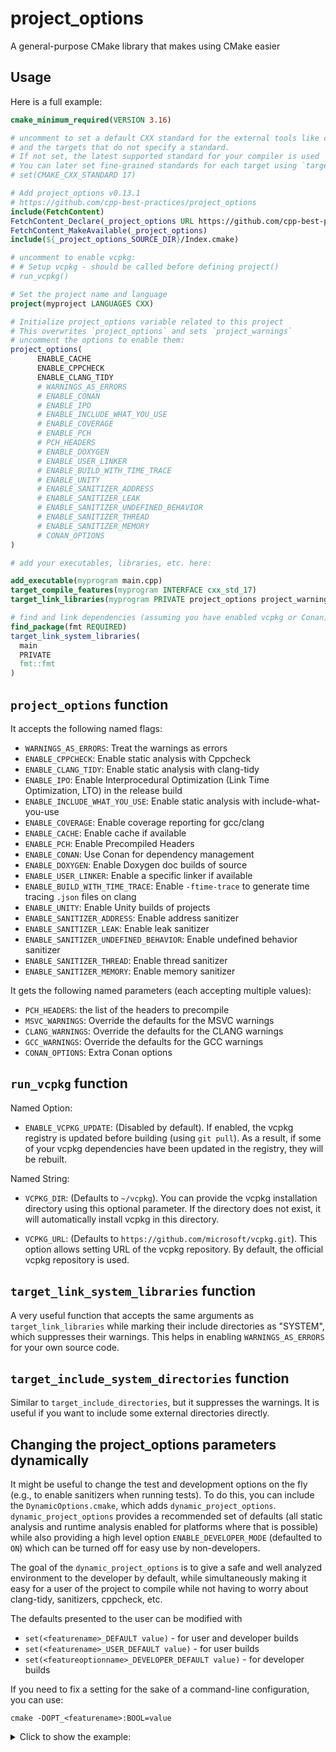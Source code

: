 # project_options

A general-purpose CMake library that makes using CMake easier

## Usage

Here is a full example:

```cmake
cmake_minimum_required(VERSION 3.16)

# uncomment to set a default CXX standard for the external tools like clang-tidy and cppcheck
# and the targets that do not specify a standard.
# If not set, the latest supported standard for your compiler is used
# You can later set fine-grained standards for each target using `target_compile_features`
# set(CMAKE_CXX_STANDARD 17)

# Add project_options v0.13.1
# https://github.com/cpp-best-practices/project_options
include(FetchContent)
FetchContent_Declare(_project_options URL https://github.com/cpp-best-practices/project_options/archive/refs/tags/v0.13.1.zip)
FetchContent_MakeAvailable(_project_options)
include(${_project_options_SOURCE_DIR}/Index.cmake)

# uncomment to enable vcpkg:
# # Setup vcpkg - should be called before defining project()
# run_vcpkg()

# Set the project name and language
project(myproject LANGUAGES CXX)

# Initialize project_options variable related to this project
# This overwrites `project_options` and sets `project_warnings`
# uncomment the options to enable them:
project_options(
      ENABLE_CACHE
      ENABLE_CPPCHECK
      ENABLE_CLANG_TIDY
      # WARNINGS_AS_ERRORS
      # ENABLE_CONAN
      # ENABLE_IPO
      # ENABLE_INCLUDE_WHAT_YOU_USE
      # ENABLE_COVERAGE
      # ENABLE_PCH
      # PCH_HEADERS
      # ENABLE_DOXYGEN
      # ENABLE_USER_LINKER
      # ENABLE_BUILD_WITH_TIME_TRACE
      # ENABLE_UNITY
      # ENABLE_SANITIZER_ADDRESS
      # ENABLE_SANITIZER_LEAK
      # ENABLE_SANITIZER_UNDEFINED_BEHAVIOR
      # ENABLE_SANITIZER_THREAD
      # ENABLE_SANITIZER_MEMORY
      # CONAN_OPTIONS
)

# add your executables, libraries, etc. here:

add_executable(myprogram main.cpp)
target_compile_features(myprogram INTERFACE cxx_std_17)
target_link_libraries(myprogram PRIVATE project_options project_warnings) # connect project_options to myprogram

# find and link dependencies (assuming you have enabled vcpkg or Conan):
find_package(fmt REQUIRED)
target_link_system_libraries(
  main
  PRIVATE
  fmt::fmt
)
```

## `project_options` function

It accepts the following named flags:

- `WARNINGS_AS_ERRORS`: Treat the warnings as errors
- `ENABLE_CPPCHECK`: Enable static analysis with Cppcheck
- `ENABLE_CLANG_TIDY`: Enable static analysis with clang-tidy
- `ENABLE_IPO`: Enable Interprocedural Optimization (Link Time Optimization, LTO) in the release build
- `ENABLE_INCLUDE_WHAT_YOU_USE`: Enable static analysis with include-what-you-use
- `ENABLE_COVERAGE`: Enable coverage reporting for gcc/clang
- `ENABLE_CACHE`: Enable cache if available
- `ENABLE_PCH`: Enable Precompiled Headers
- `ENABLE_CONAN`: Use Conan for dependency management
- `ENABLE_DOXYGEN`: Enable Doxygen doc builds of source
- `ENABLE_USER_LINKER`: Enable a specific linker if available
- `ENABLE_BUILD_WITH_TIME_TRACE`: Enable `-ftime-trace` to generate time tracing `.json` files on clang
- `ENABLE_UNITY`: Enable Unity builds of projects
- `ENABLE_SANITIZER_ADDRESS`: Enable address sanitizer
- `ENABLE_SANITIZER_LEAK`: Enable leak sanitizer
- `ENABLE_SANITIZER_UNDEFINED_BEHAVIOR`: Enable undefined behavior sanitizer
- `ENABLE_SANITIZER_THREAD`: Enable thread sanitizer
- `ENABLE_SANITIZER_MEMORY`: Enable memory sanitizer

It gets the following named parameters (each accepting multiple values):

- `PCH_HEADERS`: the list of the headers to precompile
- `MSVC_WARNINGS`: Override the defaults for the MSVC warnings
- `CLANG_WARNINGS`: Override the defaults for the CLANG warnings
- `GCC_WARNINGS`: Override the defaults for the GCC warnings
- `CONAN_OPTIONS`: Extra Conan options

## `run_vcpkg` function

Named Option:

- `ENABLE_VCPKG_UPDATE`: (Disabled by default). If enabled, the vcpkg registry is updated before building (using `git pull`). As a result, if some of your vcpkg dependencies have been updated in the registry, they will be rebuilt.

Named String:

- `VCPKG_DIR`: (Defaults to `~/vcpkg`). You can provide the vcpkg installation directory using this optional parameter.
  If the directory does not exist, it will automatically install vcpkg in this directory.

- `VCPKG_URL`: (Defaults to `https://github.com/microsoft/vcpkg.git`). This option allows setting URL of the vcpkg repository. By default, the official vcpkg repository is used.

## `target_link_system_libraries` function

A very useful function that accepts the same arguments as `target_link_libraries` while marking their include directories as "SYSTEM", which suppresses their warnings. This helps in enabling `WARNINGS_AS_ERRORS` for your own source code.

## `target_include_system_directories` function

Similar to `target_include_directories`, but it suppresses the warnings. It is useful if you want to include some external directories directly.

## Changing the project_options parameters dynamically

It might be useful to change the test and development options on the fly (e.g., to enable sanitizers when running tests). To do this, you can include the `DynamicOptions.cmake`, which adds `dynamic_project_options`. `dynamic_project_options` provides a recommended set of defaults (all static analysis and runtime analysis enabled for platforms where that is possible) while also providing a high level option `ENABLE_DEVELOPER_MODE` (defaulted to `ON`) which can be turned off for easy use by non-developers.

The goal of the `dynamic_project_options` is to give a safe and well analyzed environment to the developer by default, while simultaneously making it easy for a user of the project to compile while not having to worry about clang-tidy, sanitizers, cppcheck, etc.

The defaults presented to the user can be modified with

 * `set(<featurename>_DEFAULT value)` - for user and developer builds
 * `set(<featurename>_USER_DEFAULT value)` - for user builds
 * `set(<featureoptionname>_DEVELOPER_DEFAULT value)` - for developer builds

If you need to fix a setting for the sake of a command-line configuration, you can use:

```
cmake -DOPT_<featurename>:BOOL=value
```



<details>
<summary>Click to show the example:</summary>

```cmake
cmake_minimum_required(VERSION 3.16)

# uncomment to set a default CXX standard for the external tools like clang-tidy and cppcheck
# and the targets that do not specify a standard.
# If not set, the latest supported standard for your compiler is used
# You can later set fine-grained standards for each target using `target_compile_features`
# set(CMAKE_CXX_STANDARD 17)

# Add project_options v0.13.1
# https://github.com/cpp-best-practices/project_options
include(FetchContent)
FetchContent_Declare(_project_options URL https://github.com/cpp-best-practices/project_options/archive/refs/tags/v0.13.1.zip)
FetchContent_MakeAvailable(_project_options)
include(${_project_options_SOURCE_DIR}/Index.cmake)

 # ❗ Add dynamic CMake options
include(${_project_options_SOURCE_DIR}/src/DynamicOptions.cmake)

# uncomment to enable vcpkg:
# # Setup vcpkg - should be called before defining project()
# run_vcpkg()

# Set the project name and language
project(myproject LANGUAGES CXX)

# Set PCH to be on by default for all non-Developer Mode Builds
# (this is just intended as an example of what is possible)
set(ENABLE_PCH_USER_DEFAULT ON)

# Initialize project_options variable related to this project
# This overwrites `project_options` and sets `project_warnings`
# uncomment the options to enable them:
dynamic_project_options(
  # set PCH headers you want enabled. Format can be slow, so this might be helpful
  PCH_HEADERS <vector> <string> <fmt/format.h>
)
# add your executables, libraries, etc. here:

add_executable(myprogram main.cpp)
target_compile_features(myprogram INTERFACE cxx_std_17)
target_link_libraries(myprogram PRIVATE project_options project_warnings) # connect project_options to myprogram

# find and link dependencies (assuming you have enabled vcpkg or Conan):
find_package(fmt REQUIRED)
target_link_system_libraries(
  main
  PRIVATE
  fmt::fmt
)
```

</details>
